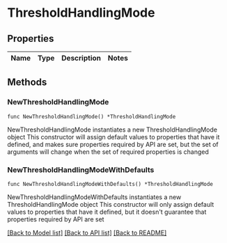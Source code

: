 # ThresholdHandlingMode

## Properties

Name | Type | Description | Notes
------------ | ------------- | ------------- | -------------

## Methods

### NewThresholdHandlingMode

`func NewThresholdHandlingMode() *ThresholdHandlingMode`

NewThresholdHandlingMode instantiates a new ThresholdHandlingMode object
This constructor will assign default values to properties that have it defined,
and makes sure properties required by API are set, but the set of arguments
will change when the set of required properties is changed

### NewThresholdHandlingModeWithDefaults

`func NewThresholdHandlingModeWithDefaults() *ThresholdHandlingMode`

NewThresholdHandlingModeWithDefaults instantiates a new ThresholdHandlingMode object
This constructor will only assign default values to properties that have it defined,
but it doesn't guarantee that properties required by API are set


[[Back to Model list]](../README.md#documentation-for-models) [[Back to API list]](../README.md#documentation-for-api-endpoints) [[Back to README]](../README.md)


